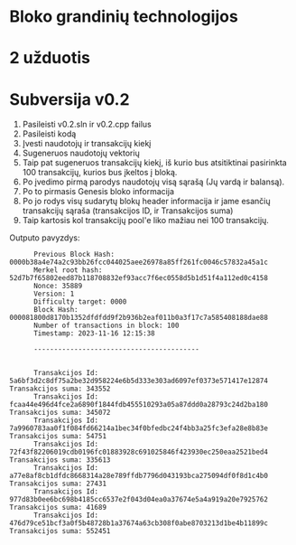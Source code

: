 # Bloko grandinių technologijos
# 2 užduotis

# Subversija v0.2
1. Pasileisti v0.2.sln ir v0.2.cpp failus
2. Pasileisti kodą
3. Įvesti naudotojų ir transakcijų kiekį
4. Sugeneruos naudotojų vektorių
5. Taip pat sugeneruos transakcijų kiekį, iš kurio bus atsitiktinai pasirinkta 100 transakcijų, kurios bus įkeltos į bloką.
6. Po įvedimo pirmą parodys naudotojų visą sąrašą (Jų vardą ir balansą).
7. Po to pirmasis Genesis bloko informacija
8. Po jo rodys visų sudarytų blokų header informacija ir jame esančių transakcijų sąraša (transakcijos ID, ir Transakcijos suma)
9. Taip kartosis kol transakcijų pool'e liko mažiau nei 100 transakcijų.


Outputo pavyzdys:

          Previous Block Hash: 0000b38a4e74a2c93bb26fcc044025aee26978a85ff261fc0046c57832a45a1c
          Merkel root hash: 52d7b7f65802eed87b118708832ef93acc7f6ec0558d5b1d51f4a112ed0c4158
          Nonce: 35889
          Version: 1
          Difficulty target: 0000
          Block Hash: 000081800d8170b1352dfdfdd9f2b936b2eaf011b0a3f17c7a585408188dae88
          Number of transactions in block: 100
          Timestamp: 2023-11-16 12:15:38

          -----------------------------------------


          Transakcijos Id: 5a6bf3d2c8df75a2be32d958224e6b5d333e303ad6097ef0373e571417e12874                        Transakcijos suma: 343552
          Transakcijos Id: fcaa44e496d4fce2a6890f1844fdb455510293a05a87ddd0a28793c24d2ba180                        Transakcijos suma: 345072
          Transakcijos Id: 7a9960783aa0f1f084fd66214a1bec34f0bfedbc24f4bb3a25fc3efa28e8b83e                        Transakcijos suma: 54751
          Transakcijos Id: 72f43f82206019cdb0196fc01883928c691025846f423930ec250eaa2521bed4                        Transakcijos suma: 335613
          Transakcijos Id: a77e8af8cb1dfdc8668314a28e789ffdb7796d043193bca275094df0f8d1c4b0                        Transakcijos suma: 27431
          Transakcijos Id: 977d83b0ee6bc698b4185cc6537e2f043d04ea0a37674e5a4a919a20e7925762                        Transakcijos suma: 41689
          Transakcijos Id: 476d79ce51bcf3a0f5b48728b1a37674a63cb308f0abe8703213d1be4b11899c                        Transakcijos suma: 552451
